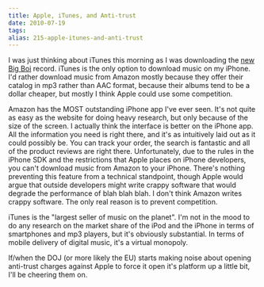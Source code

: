 ```yaml
---
title: Apple, iTunes, and Anti-trust
date: 2010-07-19
tags: 
alias: 215-apple-itunes-and-anti-trust
---
```


I was just thinking about iTunes this morning as I was downloading the [new Big Boi](http://www.amazon.com/Lucious-Foot-Chico-Dusty-Explicit/dp/B003TX24OU/ref=sr_1_1?ie=UTF8&s=dmusic&qid=1279501246&sr=8-1) record. iTunes is the only option to download music on my iPhone. I'd rather download music from Amazon mostly because they offer their catalog in mp3 rather than AAC format, because their albums tend to be a dollar cheaper, but mostly I think Apple could use some competition.


Amazon has the MOST outstanding iPhone app I've ever seen. It's not quite as easy as the website for doing heavy research, but only because of the size of the screen. I actually think the interface is better on the iPhone app. All the information you need is right there, and it's as intuitively laid out as it could possibly be. You can track your order, the search is fantastic and all of the product reviews are right there. Unfortunately, due to the rules in the iPhone SDK and the restrictions that Apple places on iPhone developers, you can't download music from Amazon to your iPhone. There's nothing preventing this feature from a technical standpoint, though Apple would argue that outside developers might write crappy software that would degrade the performance of blah blah blah. I don't think Amazon writes crappy software. The only real reason is to prevent competition.


iTunes is the "largest seller of music on the planet". I'm not in the mood to do any research on the market share of the iPod and the iPhone in terms of smartphones and mp3 players, but it's obviously substantial. In terms of mobile delivery of digital music, it's a virtual monopoly.


If/when the DOJ (or more likely the EU) starts making noise about opening anti-trust charges against Apple to force it open it's platform up a little bit, I'll be cheering them on.

